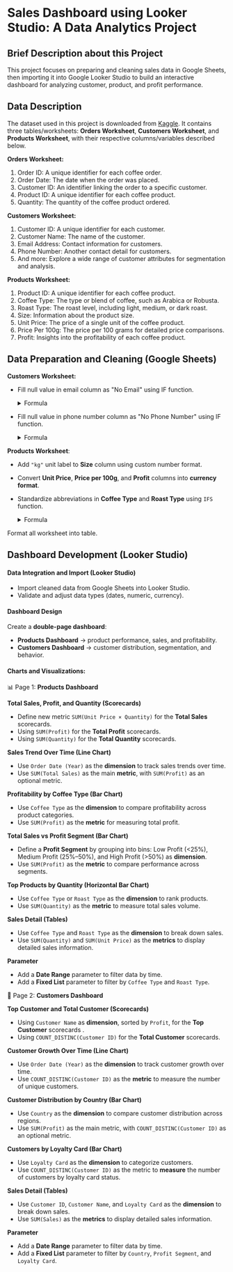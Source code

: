 # Sales Dashboard using Looker Studio: A Data Analytics Project

## Brief Description about this Project
This project focuses on preparing and cleaning sales data in Google Sheets, then importing it into Google Looker Studio to build an interactive dashboard for analyzing customer, product, and profit performance.

## Data Description
The dataset used in this project is downloaded from [Kaggle](https://www.kaggle.com/datasets/saadharoon27/coffee-bean-sales-raw-dataset). It contains three tables/worksheets: **Orders Worksheet**, **Customers Worksheet**, and **Products Worksheet**, with their respective columns/variables described below.

**Orders Worksheet:**

1. Order ID: A unique identifier for each coffee order.
2. Order Date: The date when the order was placed.
3. Customer ID: An identifier linking the order to a specific customer.
4. Product ID: A unique identifier for each coffee product.
5. Quantity: The quantity of the coffee product ordered.

**Customers Worksheet:**

1. Customer ID: A unique identifier for each customer.
2. Customer Name: The name of the customer.
3. Email Address: Contact information for customers.
4. Phone Number: Another contact detail for customers.
5. And more: Explore a wide range of customer attributes for segmentation and analysis.

**Products Worksheet:**

1. Product ID: A unique identifier for each coffee product.
2. Coffee Type: The type or blend of coffee, such as Arabica or Robusta.
3. Roast Type: The roast level, including light, medium, or dark roast.
4. Size: Information about the product size.
5. Unit Price: The price of a single unit of the coffee product.
6. Price Per 100g: The price per 100 grams for detailed price comparisons.
7. Profit: Insights into the profitability of each coffee product.

## Data Preparation and Cleaning (Google Sheets)
**Customers Worksheet:**
  - Fill null value in email column as "No Email" using IF function.
    <details>
       <summary>Formula</summary>
        
      ```excel
      =IF(C2="","No Email",C2)
      ```
    </details>
      
   - Fill null value in phone number column as "No Phone Number" using IF function.
      <details>
         <summary>Formula</summary>
          
        ```excel
        =IF(E2="","No Phone Number",E2)
        ```
      </details>
**Products Worksheet**:
  -  Add `"kg"` unit label to **Size** column using custom number format.
  -  Convert **Unit Price**, **Price per 100g**, and **Profit** columns into **currency format**.
  -  Standardize abbreviations in **Coffee Type** and **Roast Type** using `IFS` function.
      <details>
         <summary>Formula</summary>
          
        ```excel
        **Coffee Type**
         =IFS(B2="Ara","Arabica",B2="Rob","Robusta",B2="Lib","Liberica",B2="Exc","Excelsa")

        **Roast Type**
        =IFS(C2="L","Light",C2="M","Medium",C2="D","Dark")
        ```
      </details>
Format all worksheet into table.

## Dashboard Development (Looker Studio)

#### Data Integration and Import (Looker Studio)

- Import cleaned data from Google Sheets into Looker Studio.
- Validate and adjust data types (dates, numeric, currency).

#### Dashboard Design

Create a **double-page dashboard**:
  * **Products Dashboard** → product performance, sales, and profitability.
  * **Customers Dashboard** → customer distribution, segmentation, and behavior.

#### Charts and Visualizations:

📊 Page 1: **Products Dashboard**

**Total Sales, Profit, and Quantity (Scorecards)**
  - Define new metric  `SUM(Unit Price × Quantity)` for the **Total Sales** scorecards.
  - Using `SUM(Profit)`  for the **Total Profit** scorecards.
  - Using `SUM(Quantity)` for the **Total Quantity** scorecards.

 **Sales Trend Over Time (Line Chart)**
  - Use `Order Date (Year)` as the **dimension** to track sales trends over time.
  - Use `SUM(Total Sales)` as the main **metric**, with `SUM(Profit)` as an optional metric.

 **Profitability by Coffee Type (Bar Chart)**
  - Use `Coffee Type` as the **dimension** to compare profitability across product categories.
  - Use `SUM(Profit)` as the **metric** for measuring total profit.

 **Total Sales vs Profit Segment (Bar Chart)**
  - Define a **Profit Segment** by grouping into bins: Low Profit (<25%), Medium Profit (25%–50%), and High Profit (>50%) as **dimension**.
  - Use `SUM(Profit)` as the **metric** to compare performance across segments.

 **Top Products by Quantity (Horizontal Bar Chart)**
  - Use `Coffee Type` or `Roast Type` as the **dimension** to rank products.
  - Use `SUM(Quantity)` as the **metric** to measure total sales volume.

 **Sales Detail (Tables)**
  - Use `Coffee Type` and `Roast Type` as the **dimension** to break down sales.
  - Use `SUM(Quantity)` and `SUM(Unit Price)` as the **metrics** to display detailed sales information.

 **Parameter**
  - Add a **Date Range** parameter to filter data by time.
  - Add a **Fixed List** parameter to filter by `Coffee Type` and `Roast Type`.

👥 Page 2: **Customers Dashboard**

**Top Customer and Total Customer (Scorecards)**
  - Using `Customer Name` as **dimension**, sorted by `Profit`, for the **Top Customer** scorecards .
  - Using `COUNT_DISTINC(Customer ID)` for the **Total Customer** scorecards.

 **Customer Growth Over Time (Line Chart)**
  - Use `Order Date (Year)` as the **dimension** to track customer growth over time.
  - Use `COUNT_DISTINC(Customer ID)` as the **metric** to measure the number of unique customers.

 **Customer Distribution by Country (Bar Chart)**
  - Use `Country` as the **dimension** to compare customer distribution across regions.
  - Use `SUM(Profit)` as the main metric, with `COUNT_DISTINC(Customer ID)` as an optional metric.

 **Customers by Loyalty Card (Bar Chart)**
  - Use `Loyalty Card` as the **dimension** to categorize customers.
  - Use `COUNT_DISTINC(Customer ID)` as the metric to **measure** the number of customers by loyalty card status.

 **Sales Detail (Tables)**
  - Use `Customer ID`, `Customer Name`, and  `Loyalty Card` as the **dimension** to break down sales.
  - Use `SUM(Sales)` as the **metrics** to display detailed sales information.

 **Parameter**
  - Add a **Date Range** parameter to filter data by time.
  - Add a **Fixed List** parameter to filter by `Country`, `Profit Segment`, and `Loyalty Card`.
